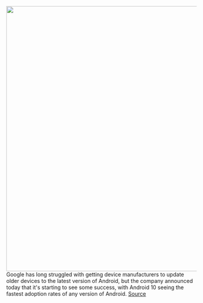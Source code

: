 <img src='https://cdn.vox-cdn.com/thumbor/0zF1Wa6nUEp1FHkJ10Gt6OItWtY=/0x0:2040x1560/1200x800/filters:focal(857x617:1183x943)/cdn.vox-cdn.com/uploads/chorus_image/image/67038443/Android_logo_stacked__RGB_.0.jpg' width='700px' /><br/>
Google has long struggled with getting device manufacturers to update older devices to the latest version of Android, but the company announced today that it's starting to see some success, with Android 10 seeing the fastest adoption rates of any version of Android.
<a href='https://www.theverge.com/2020/7/9/21319238/android-10-fastest-adoption-rate-google-software-update'> Source <a/>
